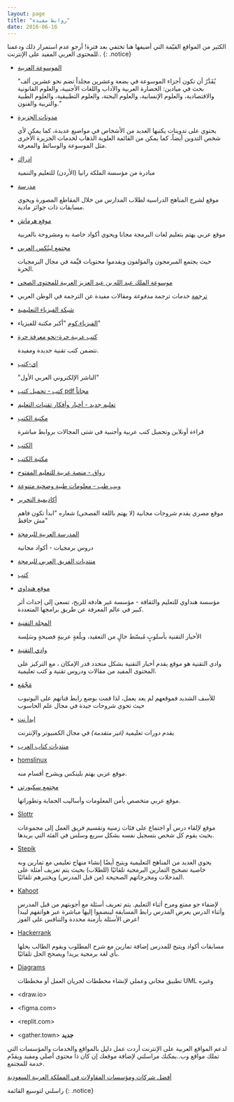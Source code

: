 ```yaml
---
layout: page
title: "روابط مفيدة"
date: 2016-06-16
---
```



الكثير من المواقع القيّمة التي أضيفها هنا تختفي بعد فترة! أرجو عدم استمرار ذلك ودعمنا للمحتوى العربي المفيد على الإنترنت..
{: .notice}

* [الموسوعة العربية](http://www.arab-ency.com.sy)

     "يُقَدَّرُ أن تكون أجزاء الموسوعة في بضعة وعشرين مجلداً تضم نحو عشرين ألف بحث في ميادين: الحضارة العربية والآداب واللغات الأجنبية، والعلوم القانونية والاقتصادية، والعلوم الإنسانية، والعلوم البحتة، والعلوم التطبيقية، والعلوم الطبية والتربية والفنون."


* [مدونات الجزيرة](http://blogs.aljazeera.net/)

	يحتوي على تدوينات يكتبها العديد من الأشخاص في مواضيع عديدة، كما يمكن ﻷي شخص التدوين أيضاً، كما يمكن من القائمة العلوية الذهاب لخدمات الجزيرة الأخرى مثل الموسوعة والوسائط والمعرفة.

* [إدراك](https://www.edraak.org/)
	
	 مبادرة من مؤسسة الملكة رانيا (الأردن) للتعليم والتنمية

* [مدرسة](https://madrasa.org/)

    موقع لشرح المناهج الدراسية لطلاب المدارس من خلال المقاطع المصورة ويحوي مسابقات ذات جوائز مادية.

* [موقع هرماش](https://harmash.com)

	موقع عربي يهتم بتعليم لغات البرمجة مجانا ويحوي أكواد خاصة به ومشروحة بالعربية

* [مجتمع لينُكس العربي](http://linuxac.org)
	
	حيث يجتمع المبرمجون والمؤلفون ويقدموا محتويات قيِّمة في مجال البرمجيات الحرة.


* [موسوعة الملك عبد الله بن عبد العزيز العربية للمحتوى الصحي](http://kaahe.org)


* [ترجمة](http://www.trgamah.com) خدمات ترجمة *مدفوعة* ومقالات مفيدة عن الترجمة في الوطن العربي

* [شبكة الفيزياء التعليمية](http://www.hazemsakeek.net)
* [الفيزياء.كوم](https://zoom-teach.blogspot.com) "أكبر مكتبة للفيزياء"

* [كتب عربية حرة-نحو معرفة حرة](http://librebooks.org/)

	تتضمن كتب تقنية جديدة ومفيدة.


* [إي-كتب](http://www.e-kutub.com/)

	"الناشر الإلكتروني العربي الأول"

* [كتب - تحميل كتب pdf مجاناً](http://www.kutubpdf.org/)

* [تعليم جديد - أخبار وأفكار تقنيات التعليم](http://www.new-educ.com/)

* [مكتبة الكتب](http://www.books-cloud.com/)

	قراءة أونلاين وتحميل كتب عربية وأجنبية فى شتى المجالات بروابط مباشرة

* [الكتب](http://www.alkottob.com/)

* [مكتبة الكتب](http://download-pdf-ebooks.org/)

* [رواق - منصة عربية للتعليم المفتوح](https://www.rwaq.org/)

* [ويب طب - معلومات طبية وصحية متنوعة](https://www.webteb.com/)

* [أكاديمية التحرير](http://tahriracademy.org/)

	موقع مصري يقدم شروحات مجانية (لا يهتم باللغة الفصحى) شعاره "ابدأ تكون فاهم مش حافظ"

* [المدرسة العربية للبرمجة](http://geek4arab.com/)

	دروس برمجيات - أكواد مجانية

* [منتديات الفريق العربي للبرمجة](http://arabteam2000-forum.com/)

* [كتب](http://www.kutub.info/)

* [موقع هنداوي](http://hindawi.org)
	
	مؤسسة هنداوي للتعليم والثقافة - مؤسسة غير هادفة للربح، تسعى إلى إحداث أثر كبير في عالم المعرفة عن طريق برامجها المتعددة. 

* [المجلة التقنية](http://www.it-scoop.com/)

	 الأخبار التقنية بأسلوبٍ مُبسّط خالٍ من التعقيد، وبلُغةٍ عربيةٍ فصيحةٍ وسَلِسة

* [وادي التقنية](http://itwadi.com)

	وادي التقنية هو موقع يقدم أخبار التقنية بشكل متجدد قدر الإمكان ، مع التركيز على المحتوى المفيد من مقالات ودروس تقنية و كتب تعليمية.


* [مَجْمَع](https://www.youtube.com/user/Mjma3Academy)

	للأسف الشديد فموقعهم لم يعد يعمل، لذا قمت بوضع رابط قناتهم على اليوتيوب حيث تحوي شروحات جيدة في مجال علم الحاسوب

* [ابدأ نت](http://ibdaanet.blogspot.com/)

	يقدم دورات تعليمية *(غير متقدمة)* في مجال الكمبيوتر والإنترنت

* [منتديات كتاب العرب](http://forums.arabsbook.com/)

* [homslinux](http://www.homslinux.com/) 

   	موقع عربي يهتم بلينكس ويشرح أقسام منه.

* [مجتمع سكيورتي](http://www.isecur1ty.org/)

	موقع عربي متخصص بأمن المعلومات وأساليب الحماية وتطوراتها.

* [Slottr](https://www.slottr.com)

    موقع لإلقاء درس أو اجتماع على فئات زمنية وتقسيم فريق العمل إلى مجموعات بحيث يقوم كل شخص بتسجيل نفسه بشكل سريع وسلس في الفئة التي يريدها.

* [Stepik](https://stepik.org)

    يحوي العديد من المناهج التعليمية ويتيح أيضًا إنشاء منهاج تعليمي مع تمارين وبه خاصية تصحيح التمارين البرمجية تلقائيًا (للطلاب) بحيث يتم تعريف أمثلة على المدخلات ومخرجاتهم الصحيحة (من قبل المدرس) ويختبرهم تلقائيًا.

* [Kahoot](http://kahoot.com)

    لإضفاء جو ممتع ومرح أثناء التعليم. يتم تعريف أسئلة مع أجوبتهم من قبل المدرس وأثناء الدرس يعرض المدرس رابط المسابقة لينضموا إليها مباشرة عبر هواتفهم ليبدأ عرض الأسئلة بأزمنة محددة والتنافس على الفوز!

* [Hackerrank](http://hackerrank.com)

    مسابقات أكواد ويتيح للمدرس إضافة تمارين مع شرح المطلوب ويقوم الطالب بحلها بأي لغة برمجية يريد! ويصحح الحل تلقائيًا.

* [Diagrams](app.diagrams.net)

    تطبيق مجاني وعملي لإنشاء مخططات لجريان العمل أو مخططات UML وغيره

* <draw.io>

* <figma.com>

* <replit.com>

* <gather.town>
**جديد**

لدعم المواقع العربية على الإنترنت أردت عمل دليل بالمواقع والخدمات والمؤسسات التي تملك مواقع وب..يمكنك مراسلتي لإضافة موقعك إن كان ذا محتوى أصلي ومفيد ويقدّم خدمة للمجتمع.

[أفضل شركات ومؤسسات المقاولات في المملكة العربية السعودية](/construction-companies-in-ksa)

راسلني لتوسيع القائمة
{: .notice}
